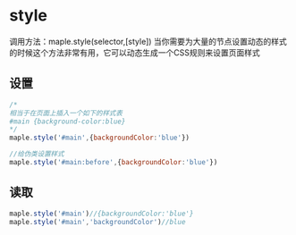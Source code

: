 # style
调用方法：maple.style(selector,[style])
当你需要为大量的节点设置动态的样式的时候这个方法非常有用，它可以动态生成一个CSS规则来设置页面样式
## 设置
```javascript
/*
相当于在页面上插入一个如下的样式表
#main {background-color:blue}
*/
maple.style('#main',{backgroundColor:'blue'})

//给伪类设置样式
maple.style('#main:before',{backgroundColor:'blue'})
```

## 读取
```javascript
maple.style('#main')//{backgroundColor:'blue'}
maple.style('#main','backgroundColor')//blue
```
